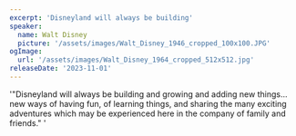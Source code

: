 ```yaml
---
excerpt: 'Disneyland will always be building'
speaker:
  name: Walt Disney
  picture: '/assets/images/Walt_Disney_1946_cropped_100x100.JPG'
ogImage:
  url: '/assets/images/Walt_Disney_1964_cropped_512x512.jpg'
releaseDate: '2023-11-01'
---
```


'"Disneyland will always be building and growing and adding new things... new ways of having fun, of learning things, and sharing the many exciting adventures which may be experienced here in the company of family and friends."'
